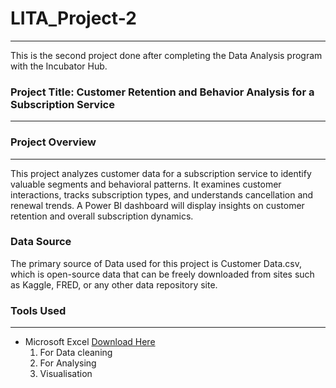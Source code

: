 # LITA_Project-2
---
This is the second project done after completing the Data Analysis program with the Incubator Hub.

### Project Title: Customer Retention and Behavior Analysis for a Subscription Service
----
### Project Overview
----
This project analyzes customer data for a subscription service to identify valuable segments and behavioral patterns. It examines customer interactions, tracks subscription types, and understands cancellation and renewal trends. A Power BI dashboard will display insights on customer retention and overall subscription dynamics.

### Data Source

The primary source of Data used for this project is Customer Data.csv, which is open-source data that can be freely downloaded from sites such as Kaggle, FRED, or any other data repository site.

### Tools Used
---
- Microsoft Excel [Download Here](https://www.microsoft.com)
  1. For Data cleaning
  2. For Analysing
  3. Visualisation
